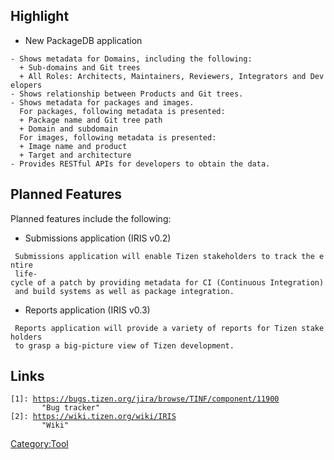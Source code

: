 Highlight
---------

-   New PackageDB application

`- Shows metadata for Domains, including the following:`\
`  + Sub-domains and Git trees`\
`  + All Roles: Architects, Maintainers, Reviewers, Integrators and Developers`\
`- Shows relationship between Products and Git trees.`\
`- Shows metadata for packages and images.`\
`  For packages, following metadata is presented:`\
`  + Package name and Git tree path`\
`  + Domain and subdomain`\
`  For images, following metadata is presented:`\
`  + Image name and product`\
`  + Target and architecture`\
`- Provides RESTful APIs for developers to obtain the data.`

Planned Features
----------------

Planned features include the following:

-   Submissions application (IRIS v0.2)

` Submissions application will enable Tizen stakeholders to track the entire`\
` life-cycle of a patch by providing metadata for CI (Continuous Integration)`\
` and build systems as well as package integration.`

-   Reports application (IRIS v0.3)

` Reports application will provide a variety of reports for Tizen stakeholders`\
` to grasp a big-picture view of Tizen development.`

Links
-----

`[1]: `[`https://bugs.tizen.org/jira/browse/TINF/component/11900`](https://bugs.tizen.org/jira/browse/TINF/component/11900)\
`       "Bug tracker"`\
`[2]: `[`https://wiki.tizen.org/wiki/IRIS`](https://wiki.tizen.org/wiki/IRIS)\
`       "Wiki"`

[Category:Tool](Category:Tool "wikilink")
